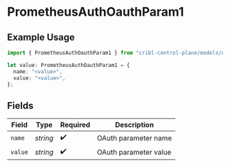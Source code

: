 # PrometheusAuthOauthParam1

## Example Usage

```typescript
import { PrometheusAuthOauthParam1 } from "cribl-control-plane/models/operations";

let value: PrometheusAuthOauthParam1 = {
  name: "<value>",
  value: "<value>",
};
```

## Fields

| Field                 | Type                  | Required              | Description           |
| --------------------- | --------------------- | --------------------- | --------------------- |
| `name`                | *string*              | :heavy_check_mark:    | OAuth parameter name  |
| `value`               | *string*              | :heavy_check_mark:    | OAuth parameter value |